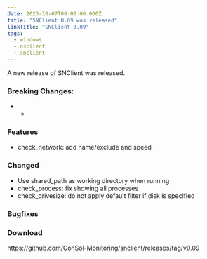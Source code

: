 ```yaml
---
date: 2023-10-07T00:00:00.000Z
title: "SNClient 0.09 was released"
linkTitle: "SNClient 0.09"
tags:
  - windows
  - nsclient
  - snclient
---
```

A new release of SNClient was released.
### Breaking Changes:
* -
### Features
* check_network: add name/exclude and speed
### Changed
* Use shared_path as working directory when running
* check_process: fix showing all processes
* check_drivesize: do not apply default filter if disk is specified
### Bugfixes
### Download
<https://github.com/ConSol-Monitoring/snclient/releases/tag/v0.09>
